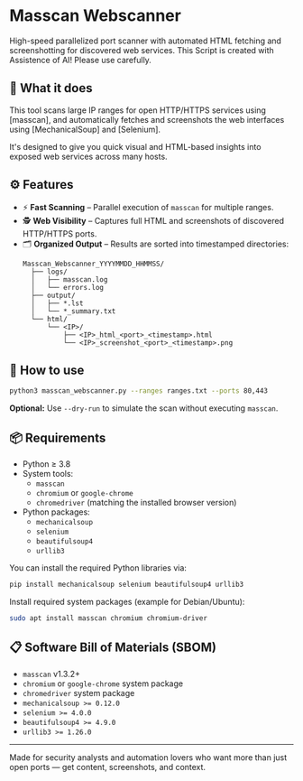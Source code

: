 # Masscan Webscanner

High-speed parallelized port scanner with automated HTML fetching and screenshotting for discovered web services.
This Script is created with Assistence of AI!
Please use carefully.

## 🧭 What it does

This tool scans large IP ranges for open HTTP/HTTPS services using [masscan], and automatically fetches and screenshots the web interfaces using [MechanicalSoup] and [Selenium].

It's designed to give you quick visual and HTML-based insights into exposed web services across many hosts.

## ⚙️ Features

- ⚡ **Fast Scanning** – Parallel execution of `masscan` for multiple ranges.
- 🕵️ **Web Visibility** – Captures full HTML and screenshots of discovered HTTP/HTTPS ports.
- 🗂 **Organized Output** – Results are sorted into timestamped directories:
  ```
  Masscan_Webscanner_YYYYMMDD_HHMMSS/
    ├── logs/
    │   ├── masscan.log
    │   └── errors.log
    ├── output/
    │   ├── *.lst
    │   └── *_summary.txt
    └── html/
        └── <IP>/
            ├── <IP>_html_<port>_<timestamp>.html
            └── <IP>_screenshot_<port>_<timestamp>.png
  ```

## 🚀 How to use

```bash
python3 masscan_webscanner.py --ranges ranges.txt --ports 80,443
```

**Optional:**
Use `--dry-run` to simulate the scan without executing `masscan`.

## 📦 Requirements

- Python ≥ 3.8
- System tools:
  - `masscan`
  - `chromium` or `google-chrome`
  - `chromedriver` (matching the installed browser version)
- Python packages:
  - `mechanicalsoup`
  - `selenium`
  - `beautifulsoup4`
  - `urllib3`

You can install the required Python libraries via:

```bash
pip install mechanicalsoup selenium beautifulsoup4 urllib3
```

Install required system packages (example for Debian/Ubuntu):

```bash
sudo apt install masscan chromium chromium-driver
```

## 📋 Software Bill of Materials (SBOM)

- `masscan` v1.3.2+
- `chromium` or `google-chrome` system package
- `chromedriver` system package
- `mechanicalsoup >= 0.12.0`
- `selenium >= 4.0.0`
- `beautifulsoup4 >= 4.9.0`
- `urllib3 >= 1.26.0`

---

Made for security analysts and automation lovers who want more than just open ports — get content, screenshots, and context.
